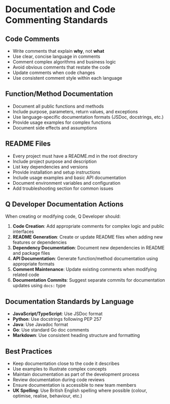 # Documentation and Code Commenting Standards

## Code Comments
- Write comments that explain **why**, not **what**
- Use clear, concise language in comments
- Comment complex algorithms and business logic
- Avoid obvious comments that restate the code
- Update comments when code changes
- Use consistent comment style within each language

## Function/Method Documentation
- Document all public functions and methods
- Include purpose, parameters, return values, and exceptions
- Use language-specific documentation formats (JSDoc, docstrings, etc.)
- Provide usage examples for complex functions
- Document side effects and assumptions

## README Files
- Every project must have a README.md in the root directory
- Include project purpose and description
- List key dependencies and versions
- Provide installation and setup instructions
- Include usage examples and basic API documentation
- Document environment variables and configuration
- Add troubleshooting section for common issues

## Q Developer Documentation Actions
When creating or modifying code, Q Developer should:

1. **Code Creation**: Add appropriate comments for complex logic and public interfaces
2. **README Generation**: Create or update README files when adding new features or dependencies
3. **Dependency Documentation**: Document new dependencies in README and package files
4. **API Documentation**: Generate function/method documentation using appropriate formats
5. **Comment Maintenance**: Update existing comments when modifying related code
6. **Documentation Commits**: Suggest separate commits for documentation updates using `docs:` type

## Documentation Standards by Language
- **JavaScript/TypeScript**: Use JSDoc format
- **Python**: Use docstrings following PEP 257
- **Java**: Use Javadoc format
- **Go**: Use standard Go doc comments
- **Markdown**: Use consistent heading structure and formatting

## Best Practices
- Keep documentation close to the code it describes
- Use examples to illustrate complex concepts
- Maintain documentation as part of the development process
- Review documentation during code reviews
- Ensure documentation is accessible to new team members
- **UK Spelling**: Use British English spelling where possible (colour, optimise, realise, behaviour, etc.)